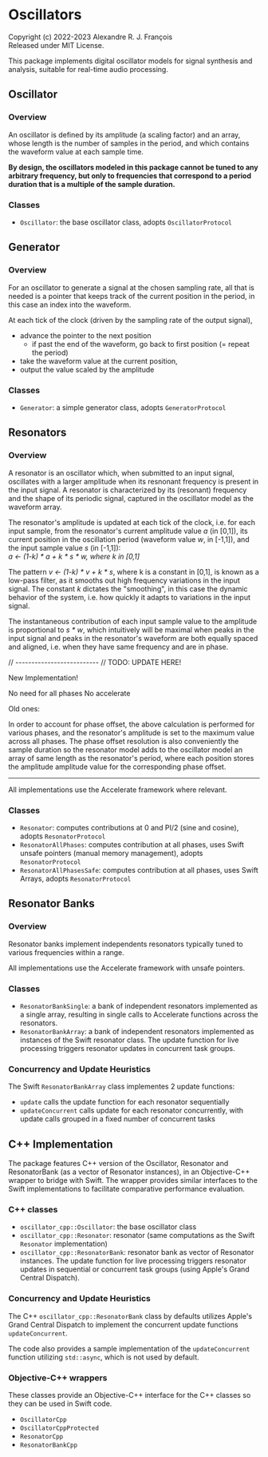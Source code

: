 # Oscillators

Copyright (c) 2022-2023 Alexandre R. J. François  
Released under MIT License.

This package implements digital oscillator models for signal synthesis and analysis, suitable for real-time audio processing.

## Oscillator

### Overview

An oscillator is defined by its amplitude (a scaling factor) and an array, whose length is the number of samples in the period, and which contains the waveform value at each sample time.

**By design, the oscillators modeled in this package cannot be tuned to any arbitrary frequency, but only to frequencies that correspond to a period duration that is a multiple of the sample duration.**

### Classes

- `Oscillator`: the base oscillator class, adopts `OscillatorProtocol`

## Generator

### Overview

For an oscillator to generate a signal at the chosen sampling rate, all that is needed is a pointer that keeps track of the current position in the period, in this case an index into the waveform.

At each tick of the clock (driven by the sampling rate of the output signal),
- advance the pointer to the next position
  - if past the end of the waveform, go back to first position (= repeat the period)
- take the waveform value at the current position,
- output the value scaled by the amplitude

### Classes

- `Generator`: a simple generator class, adopts `GeneratorProtocol`

## Resonators

### Overview

A resonator is an oscillator which, when submitted to an input signal, oscillates with a larger amplitude when its resnonant frequency is present in the input signal. A resonator is characterized by its (resonant) frequency and the shape of its periodic signal, captured in the oscillator model as the waveform array.

The resonator's amplitude is updated at each tick of the clock, i.e. for each input sample, from the resonator's current amplitude value _a_ (in [0,1]), its current position in the oscillation period (waveform value _w_, in [-1,1]), and the input sample value _s_ (in [-1,1]):  
    _a <- (1-k) * a + k * s * w,  where k in [0,1]_

The pattern _v <- (1-k) * v + k * s_, where k is a constant in [0,1], is known as a low-pass filter, as it smooths out high frequency variations in the input signal. The constant _k_ dictates the "smoothing", in this case the dynamic behavior of the system, i.e. how quickly it adapts to variations in the input signal.

The instantaneous contribution of each input sample value to the amplitude is proportional to _s * w_, which intuitively will be maximal when peaks in the input signal and peaks in the resonator's waveform are both equally spaced and aligned, i.e. when they have same frequency and are in phase.


// --------------------------
// TODO: UPDATE HERE!

New Implementation!

No need for all phases
No accelerate

Old ones:

In order to account for phase offset, the above calculation is performed for various phases, and the resonator's amplitude is set to the maximum value across all phases. The phase offset resolution is also conveniently the sample duration so the resonator model adds to the oscillator model an array of same length as the resonator's period, where each position stores the amplitude amplitude value for the corresponding phase offset.

-----


All implementations use the Accelerate framework where relevant.

### Classes

- `Resonator`: computes contributions at 0 and PI/2 (sine and cosine), adopts `ResonatorProtocol`
- `ResonatorAllPhases`: computes contribution at all phases, uses Swift unsafe pointers (manual memory management), adopts `ResonatorProtocol`
- `ResonatorAllPhasesSafe`: computes contribution at all phases, uses Swift Arrays, adopts `ResonatorProtocol`

## Resonator Banks

### Overview

Resonator banks implement independents resonators typically tuned to various frequencies within a range.

All implementations use the Accelerate framework with unsafe pointers.

### Classes

- `ResonatorBankSingle`: a bank of independent resonators implemented as a single array, resulting in single calls to Accelerate functions across the resonators.
- `ResonatorBankArray`: a bank of independent resonators implemented as instances of the Swift resonator class. The update function for live processing triggers resonator updates in concurrent task groups.

### Concurrency and Update Heuristics

The Swift `ResonatorBankArray` class implementes 2 update functions:
- `update` calls the update function for each resonator sequentially
- `updateConcurrent` calls update for each resonator concurrently, with update calls grouped in a fixed number of concurrent tasks

## C++ Implementation

The package features C++ version of the Oscillator, Resonator and ResonatorBank (as a vector of Resonator instances), in an Objective-C++ wrapper to bridge with Swift. The wrapper provides similar interfaces to the Swift implementations to facilitate comparative performance evaluation.

### C++ classes

- `oscillator_cpp::Oscillator`: the base oscillator class
- `oscillator_cpp::Resonator`: resonator (same computations as the Swift `Resonator` implementation)
- `oscillator_cpp::ResonatorBank`: resonator bank as vector of Resonator instances. The update function for live processing triggers resonator updates in sequential or concurrent task groups (using Apple's Grand Central Dispatch).

### Concurrency and Update Heuristics

The C++ `oscillator_cpp::ResonatorBank` class by defaults utilizes Apple's Grand Central Dispatch to implement the concurrent update functions `updateConcurrent`.

The code also provides a sample implementation of the `updateConcurrent` function utilizing `std::async`, which is not used by default.

### Objective-C++ wrappers

These classes provide an Objective-C++ interface for the C++ classes so they can be used in Swift code.

- `OscillatorCpp`
- `OscillatorCppProtected`
- `ResonatorCpp`
- `ResonatorBankCpp`
